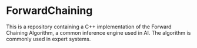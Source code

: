# ForwardChaining
This is a repository containing a C++ implementation of the Forward Chaining Algorithm, a common inference engine used in AI. The algorithm is commonly used in expert systems.
